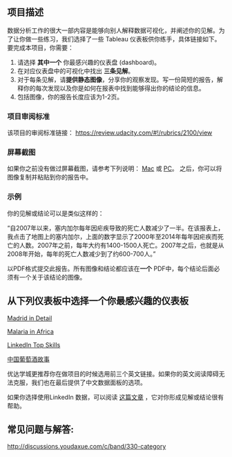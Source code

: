 ## 项目描述

数据分析工作的很大一部内容是能够向别人解释数据可视化，并阐述你的见解。为了让你做一些练习，我们选择了一些 Tableau 仪表板供你练手，具体链接如下。要完成本项目，你需要：

1. 请选择 **其中一个** 你最感兴趣的仪表盘 (dashboard)。
2. 在对应仪表盘中的可视化中找出 **三条见解**。
3. 对于每条见解，请**提供静态图像**，分享你的观察发现。写一份简短的报告，解释你的每次发现以及你是如何在报表中找到能够得出你的结论的信息。
4. 包括图像，你的报告长度应该为1-2页。

### 项目审阅标准

该项目的审阅标准链接： https://review.udacity.com/#!/rubrics/2100/view

### 屏幕截图

如果你之前没有做过屏幕截图，请参考下列说明： [Mac](https://support.apple.com/en-us/HT201361) 或 [PC](https://zh.wikihow.com/在微软Windows系统中屏幕截图)。 之后，你可以将图像复制并粘贴到你的报告中。

### 示例

你的见解或结论可以是类似这样的：

“自2007年以来，塞内加尔每年因疟疾导致的死亡人数减少了一半。在该报表上，我点击了地图上的塞内加尔，上面的数字显示了2000年至2014年每年因疟疾而死亡的人数。2007年之前，每年大约有1400-1500人死亡。2007年之后，也就是从2008年开始，每年的死亡人数减少到了约600-700人。”

以PDF格式提交此报告。所有图像和结论都应该在**一个** PDF中，每个结论后面必须有一个关于该结论的图像。

## 从下列仪表板中选择一个你最感兴趣的仪表板

[Madrid in Detail](https://public.tableau.com/views/MadridInDetail/MadridinDetail?%3Aembed=y&%3Atoolbar=yes&%3AloadOrderID=0&%3Adisplay_count=y%3F%3Aembed&%3AshowVizHome=no)

[Malaria in Africa](https://public.tableau.com/views/MakeoverMonday34Malaria_0/MalariainAfrica?:embed=y&:showVizHome=no&:display_count=y&:display_static_image=y&:bootstrapWhenNotified=true)

[LinkedIn Top Skills](https://public.tableau.com/profile/matt.chambers#!/vizhome/LinkedInTopSkills2016-MakeoverMonday/LinkedInTopSkills2016-MakeoverMonday)

[中国葡萄酒故事](https://public.tableau.com/profile/dragonfruit2017#!/vizhome/42012-2016_0/42012-2016)

优达学城更推荐你在做项目的时候选用前三个英文链接。如果你的英文阅读障碍无法克服，我们也在最后提供了中文数据面板的选项。

如果你选择使用LinkedIn 数据，可以阅读 [这篇文章](https://blog.linkedin.com/2016/10/20/top-skills-2016-week-of-learning-linkedin) ，它对你形成见解或结论很有帮助。



## 常见问题与解答:

http://discussions.youdaxue.com/c/band/330-category